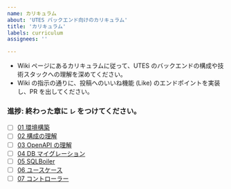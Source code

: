 ```yaml
---
name: カリキュラム
about: 'UTES バックエンド向けのカリキュラム'
title: 'カリキュラム'
labels: curriculum
assignees: ''

---
```


- Wiki ページにあるカリキュラムに従って、UTES のバックエンドの構成や技術スタックへの理解を深めてください。
- Wiki の指示の通りに、投稿へのいいね機能 (Like) のエンドポイントを実装し、PR を出してください。

### 進捗: 終わった章に `レ` をつけてください。

- [ ] [01 環境構築](https://github.com/Mizuki-OHASHI/utes-x/wiki/01-setup)
- [ ] [02 構成の理解](https://github.com/Mizuki-OHASHI/utes-x/wiki/02-structure)
- [ ] [03 OpenAPI の理解](https://github.com/Mizuki-OHASHI/utes-x/wiki/03-openapi)
- [ ] [04 DB マイグレーション](https://github.com/Mizuki-OHASHI/utes-x/wiki/04-migration)
- [ ] [05 SQLBoiler](https://github.com/Mizuki-OHASHI/utes-x/wiki/05-sqlboiler)
- [ ] [06 ユースケース](https://github.com/Mizuki-OHASHI/utes-x/wiki/06-usecase)
- [ ] [07 コントローラー](https://github.com/Mizuki-OHASHI/utes-x/wiki/07-controller)
